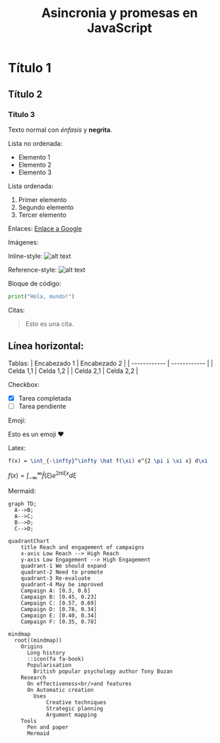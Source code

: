 ﻿---
postId: 003
filename: "003_promises.md"
layout: "post"
title: "Asincronia y promesas en JavaScript "
cover: "/assets/development/cover.png"
chips:
  - label: "2023-12-17"
    icon: "pi pi-calendar"
  - label: "1 hour"
    icon: "pi pi-clock"
authors:
  - name: "nonodev96"
    image: "/assets/development/avatar.png"
categories:
  - JavaScript
  - Promises
keywords:
  - JavaScript
  - Promises
summary: "En este tutorial explicaremos el concepto de promesas de JavaScript, se explicaría cómo crear promesas para manejar operaciones asíncronas, cómo encadenarlas usando métodos como .then() y .catch(), así como async, await, y cómo utilizar Promise.all() para manejar múltiples promesas concurrentemente."
---

# Título 1

## Título 2

### Título 3

Texto normal con _énfasis_ y **negrita**.

Lista no ordenada:

- Elemento 1
- Elemento 2
- Elemento 3

Lista ordenada:

1. Primer elemento
2. Segundo elemento
3. Tercer elemento

Enlaces:
[Enlace a Google](https://www.google.com)

Imágenes:

Inline-style:
![alt text](/favicon.ico "Logo Title Text 1")

Reference-style:
![alt text][logo]

[logo]: /favicon.ico "Logo Title Text 2"

Bloque de código:

```python
print("Hola, mundo!")

```

Citas:

> Esto es una cita.

## Línea horizontal:

Tablas:
| Encabezado 1 | Encabezado 2 |
| ------------ | ------------ |
| Celda 1,1 | Celda 1,2 |
| Celda 2,1 | Celda 2,2 |

Checkbox:

- [x] Tarea completada
- [ ] Tarea pendiente

Emoji:

Esto es un emoji :heart:

Latex:

```latex
f(x) = \int_{-\infty}^\infty \hat f(\xi) e^{2 \pi i \xi x} d\xi
```

$f(x) = \int_{-\infty}^\infty \hat f(\xi) e^{2 \pi i \xi x} d\xi$

Mermaid:

```mermaid
graph TD;
  A-->B;
  A-->C;
  B-->D;
  C-->D;
```

```mermaid
quadrantChart
    title Reach and engagement of campaigns
    x-axis Low Reach --> High Reach
    y-axis Low Engagement --> High Engagement
    quadrant-1 We should expand
    quadrant-2 Need to promote
    quadrant-3 Re-evaluate
    quadrant-4 May be improved
    Campaign A: [0.3, 0.6]
    Campaign B: [0.45, 0.23]
    Campaign C: [0.57, 0.69]
    Campaign D: [0.78, 0.34]
    Campaign E: [0.40, 0.34]
    Campaign F: [0.35, 0.78]
```

```mermaid
mindmap
  root((mindmap))
    Origins
      Long history
      ::icon(fa fa-book)
      Popularisation
        British popular psychology author Tony Buzan
    Research
      On effectiveness<br/>and features
      On Automatic creation
        Uses
            Creative techniques
            Strategic planning
            Argument mapping
    Tools
      Pen and paper
      Mermaid
```
